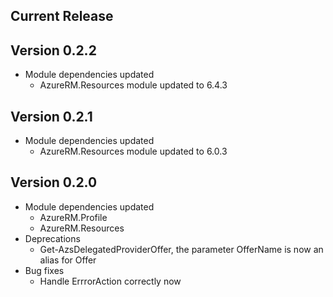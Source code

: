 ﻿<!--
    Please leave this section at the top of the change log.

    Changes for the current release should go under the section titled "Current Release", and should adhere to the following format:

    ## Current Release
    * Overview of change #1
        - Additional information about change #1
    * Overview of change #2
        - Additional information about change #2
        - Additional information about change #2
    * Overview of change #3
    * Overview of change #4
        - Additional information about change #4

    ## YYYY.MM.DD - Version X.Y.Z (Previous Release)
    * Overview of change #1
        - Additional information about change #1
-->
## Current Release

## Version 0.2.2
* Module dependencies updated
    * AzureRM.Resources module updated to 6.4.3

## Version 0.2.1
* Module dependencies updated
    * AzureRM.Resources module updated to 6.0.3

## Version 0.2.0
* Module dependencies updated
	* AzureRM.Profile
	* AzureRM.Resources
* Deprecations
	* Get-AzsDelegatedProviderOffer, the parameter OfferName is now an alias for Offer
* Bug fixes
	* Handle ErrrorAction correctly now